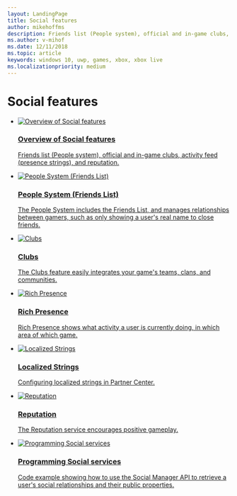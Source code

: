 ```yaml
---
layout: LandingPage
title: Social features
author: mikehoffms
description: Friends list (People system), official and in-game clubs, activity feed (presence strings), and reputation.
ms.author: v-mihof
ms.date: 12/11/2018
ms.topic: article
keywords: windows 10, uwp, games, xbox, xbox live
ms.localizationpriority: medium
---
```


<h1>Social features</h1>

<ul class="cardsF panelContent cols cols2">
    <li>
        <a href="xbox-live-social-platform.md">
            <div class="cardSize">
                <div class="cardPadding">
                    <div class="card">
                        <div class="cardImageOuter">
                            <div class="cardImage">
                                <img src="https://docs.microsoft.com/media/common/i_overview.svg" alt="Overview of Social features" />
                            </div>
                        </div>
                        <div class="cardText">
                            <h3>Overview of Social features</h3>
                            <p>Friends list (People system), official and in-game clubs, activity feed (presence strings), and reputation.</p>
                        </div>
                    </div>
                </div>
            </div>
        </a>
    </li>
    <li>
        <a href="people-system/people-system_nav.md">
            <div class="cardSize">
                <div class="cardPadding">
                    <div class="card">
                        <div class="cardImageOuter">
                            <div class="cardImage">
                                <img src="https://docs.microsoft.com/media/common/i_configure-teams.svg" alt="People System (Friends List)" />
                            </div>
                        </div>
                        <div class="cardText">
                            <h3>People System (Friends List)</h3>
                            <p>The People System includes the Friends List, and manages relationships between gamers, such as only showing a user's real name to close friends.</p>
                        </div>
                    </div>
                </div>
            </div>
        </a>
    </li>
    <li>
        <a href="../features/social/clubs/clubs_nav.md">
            <div class="cardSize">
                <div class="cardPadding">
                    <div class="card">
                        <div class="cardImageOuter">
                            <div class="cardImage">
                                <img src="https://docs.microsoft.com/media/common/i_share.svg" alt="Clubs" />
                            </div>
                        </div>
                        <div class="cardText">
                            <h3>Clubs</h3>
                            <p>The Clubs feature easily integrates your game's teams, clans, and communities.</p>
                        </div>
                    </div>
                </div>
            </div>
        </a>
    </li>
    <li>
        <a href="../features/social/rich-presence/rich-presence_nav.md">
            <div class="cardSize">
                <div class="cardPadding">
                    <div class="card">
                        <div class="cardImageOuter">
                            <div class="cardImage">
                                <img src="https://docs.microsoft.com/media/common/i_preview.svg" alt="Rich Presence" />
                            </div>
                        </div>
                        <div class="cardText">
                            <h3>Rich Presence</h3>
                            <p>Rich Presence shows what activity a user is currently doing, in which area of which game.</p>
                        </div>
                    </div>
                </div>
            </div>
        </a>
    </li>
    <li>
        <a href="../features/social/localized-strings/localized-strings_nav.md">
            <div class="cardSize">
                <div class="cardPadding">
                    <div class="card">
                        <div class="cardImageOuter">
                            <div class="cardImage">
                                <img src="https://docs.microsoft.com/media/common/i_web-color.svg" alt="Localized Strings" />
                            </div>
                        </div>
                        <div class="cardText">
                            <h3>Localized Strings</h3>
                            <p>Configuring localized strings in Partner Center.</p>
                        </div>
                    </div>
                </div>
            </div>
        </a>
    </li>
    <li>
        <a href="people-system/reputation_nav.md">
            <div class="cardSize">
                <div class="cardPadding">
                    <div class="card">
                        <div class="cardImageOuter">
                            <div class="cardImage">
                                <img src="https://docs.microsoft.com/media/common/i_feedback.svg" alt="Reputation" />
                            </div>
                        </div>
                        <div class="cardText">
                            <h3>Reputation</h3>
                            <p>The Reputation service encourages positive gameplay.</p>
                        </div>
                    </div>
                </div>
            </div>
        </a>
    </li>
    <li>
        <a href="people-system/programming-social-services.md">
            <div class="cardSize">
                <div class="cardPadding">
                    <div class="card">
                        <div class="cardImageOuter">
                            <div class="cardImage">
                                <img src="https://docs.microsoft.com/media/common/i_code-blocks.svg" alt="Programming Social services" />
                            </div>
                        </div>
                        <div class="cardText">
                            <h3>Programming Social services</h3>
                            <p>Code example showing how to use the Social Manager API to retrieve a user's social relationships and their public properties.</p>
                        </div>
                    </div>
                </div>
            </div>
        </a>
    </li>
</ul>
